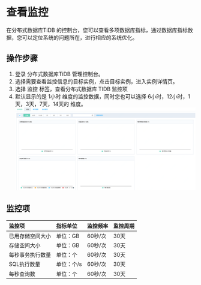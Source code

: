 # 查看监控
在分布式数据库TiDB 的控制台，您可以查看多项数据库指标，通过数据库指标数据，您可以定位系统的问题所在，进行相应的系统优化。

## 操作步骤
1. 登录 分布式数据库TiDB 管理控制台。
2. 选择需要查看监控信息的目标实例，点击目标实例，进入实例详情页。
3. 选择 监控 标签，查看分布式数据库 TIDB 监控项
4. 默认显示的是 1小时 维度的监控数据，同时您也可以选择 6小时，12小时，1天，3天，7天，14天的 维度。
![基础架构](../../../../image/TiDB/Monitor-1.png)

## 监控项
|	监控项	|	指标单位	|	监控频率	|	监控周期	|
|:-|:-|:-|:-|
|	已用存储空间大小	|	单位：GB	|	60秒/次	|	30天	|
|	存储空间大小	|	单位：GB	|	60秒/次	|	30天	|
|	每秒事务执行数量	|	单位：个	|	60秒/次	|	30天	|
|	SQL执行数量	|	单位：个/s	|	60秒/次	|	30天	|
|	每秒查询数	|	单位：个	|	60秒/次	|	30天	| 
